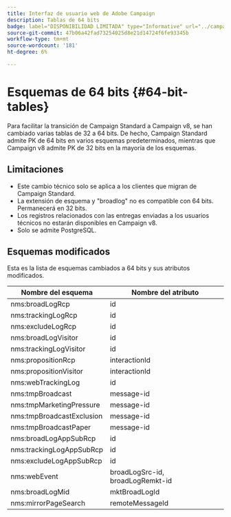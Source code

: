 ```yaml
---
title: Interfaz de usuario web de Adobe Campaign
description: Tablas de 64 bits
badge: label="DISPONIBILIDAD LIMITADA" type="Informative" url="../campaign-standard-migration-home.md" tooltip="Restringido a usuarios migrados por el Campaign Standard"
source-git-commit: 47b06a42fad73254025d8e21d14724f6fe93345b
workflow-type: tm+mt
source-wordcount: '181'
ht-degree: 6%

---
```



# Esquemas de 64 bits {#64-bit-tables}

Para facilitar la transición de Campaign Standard a Campaign v8, se han cambiado varias tablas de 32 a 64 bits. De hecho, Campaign Standard admite PK de 64 bits en varios esquemas predeterminados, mientras que Campaign v8 admite PK de 32 bits en la mayoría de los esquemas.

## Limitaciones

* Este cambio técnico solo se aplica a los clientes que migran de Campaign Standard.
* La extensión de esquema y &quot;broadlog&quot; no es compatible con 64 bits. Permanecerá en 32 bits.
* Los registros relacionados con las entregas enviadas a los usuarios técnicos no estarán disponibles en Campaign v8.
* Solo se admite PostgreSQL.

## Esquemas modificados

Esta es la lista de esquemas cambiados a 64 bits y sus atributos modificados.

| Nombre del esquema | Nombre del atributo |
|--- |--- |
| nms:broadLogRcp | id |
| nms:trackingLogRcp | id |
| nms:excludeLogRcp | id |
| nms:broadLogVisitor | id |
| nms:trackingLogVisitor | id |
| nms:propositionRcp | interactionId |
| nms:propositionVisitor | interactionId |
| nms:webTrackingLog | id |
| nms:tmpBroadcast | message-id |
| nms:tmpMarketingPressure | message-id |
| nms:tmpBroadcastExclusion | message-id |
| nms:tmpBroadcastPaper | message-id |
| nms:broadLogAppSubRcp | id |
| nms:trackingLogAppSubRcp | id |
| nms:excludeLogAppSubRcp | id |
| nms:webEvent | broadLogSrc-id, broadLogRemkt-id |
| nms:broadLogMid | mktBroadLogId |
| nms:mirrorPageSearch | remoteMessageId |


